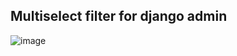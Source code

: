 ## Multiselect filter for django admin

![image](https://github.com/user-attachments/assets/33710243-d74f-4572-b49f-eef7c35253da)

